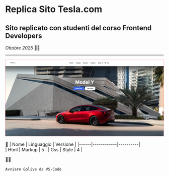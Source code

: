 # Replica Sito Tesla.com
## Sito replicato con studenti del corso Frontend Developers
*Ottobre 2025*
🧑‍💻

---

![Screenshot dell app](./images/screenshot.png)



🔨
| Nome | Linguaggio | Versione |
|------|------------|----------|      
| Html | Markup     | 5        |
| Css  | Style      | 4        | 

👨‍💻
```bash
Avviare Golive da VS-Code



 
  
